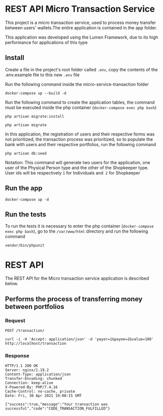 # REST API Micro Transaction Service

This project is a micro transaction service, used to process money transfer between users' wallets.The entire application is contained in the app folder.

This application was developed using the Lumen Framework, due to its high performance for applications of this type

## Install
Create a file in the project's root folder called `.env`, copy the contents of the .env.example file to this new `.env` file

Run the following command inside the micro-service-transaction folder

`docker-compose up --build -d`

Run the following command to create the application tables, the command must be executed inside the php container (`docker-compose exec php bash`)

`php artisan migrate:install`

`php artisan migrate`

In this application, the registration of users and their respective forms was not prioritized, the transaction process was prioritized, so to populate the bank with users and their respective portfolios, run the following command

`php artisan db:seed`

Notation: This command will generate two users for the application, one user of the Physical Person type and the other of the Shopkeeper type. User ids will be respectively `1` for Individuals and` 2` for Shopkeeper

## Run the app
`docker-compose up -d`

## Run the tests
To run the tests it is necessary to enter the php container (`docker-compose exec php bash`), go to the `/var/www/html` directory and run the following command

`vendor/bin/phpunit`

# REST API
The REST API for the Micro transaction service application is described below.

## Performs the process of transferring money between portfolios

### Request

`POST /transaction/`

    curl -i -H 'Accept: application/json' -d 'payer=1&payee=2&value=100' http://localhost/transaction

### Response

    HTTP/1.1 200 OK
    Server: nginx/1.19.2
    Content-Type: application/json
    Transfer-Encoding: chunked
    Connection: keep-alive
    X-Powered-By: PHP/7.4.16
    Cache-Control: no-cache, private
    Date: Fri, 30 Apr 2021 19:08:15 GMT

    {"success":true,"message":"Your transaction was successful","code":"CODE_TRANSACTION_FULFILLED"}
